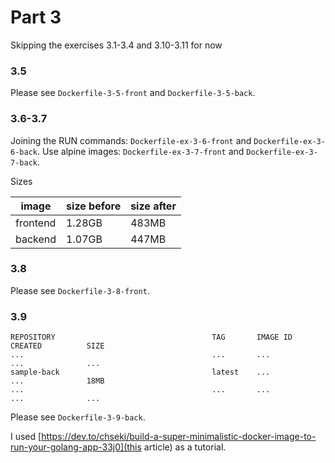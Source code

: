 # Part 3

Skipping the exercises 3.1-3.4 and 3.10-3.11 for now

### 3.5

Please see `Dockerfile-3-5-front` and `Dockerfile-3-5-back`.

### 3.6-3.7

Joining the RUN commands: `Dockerfile-ex-3-6-front` and `Dockerfile-ex-3-6-back`.
Use alpine images: `Dockerfile-ex-3-7-front` and `Dockerfile-ex-3-7-back`.

Sizes

| image    | size before | size after |
|----------|-------------|------------|
| frontend | 1.28GB      | 483MB      |
| backend  | 1.07GB      | 447MB      |

### 3.8

Please see `Dockerfile-3-8-front`.

### 3.9

```
REPOSITORY                                   TAG       IMAGE ID       CREATED          SIZE
...                                          ...       ...            ...              ...
sample-back                                  latest    ...            ...              18MB
...                                          ...       ...            ...              ...
```

Please see `Dockerfile-3-9-back`.

I used [https://dev.to/chseki/build-a-super-minimalistic-docker-image-to-run-your-golang-app-33j0](this article) as a tutorial.